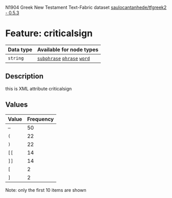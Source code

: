 <p>N1904 Greek New Testament Text-Fabric dataset <a href="https://github.com/saulocantanhede/tfgreek2">saulocantanhede/tfgreek2 - 0.5.3</a></p>

<h1>Feature: criticalsign</h1>

<table>
<thead>
<tr>
  <th>Data type</th>
  <th>Available for node types</th>
</tr>
</thead>
<tbody>
<tr>
  <td><code>string</code></td>
  <td><A HREF="featurebynodetype.md#subphrase"><code>subphrase</code></A> <A HREF="featurebynodetype.md#phrase"><code>phrase</code></A> <A HREF="featurebynodetype.md#word"><code>word</code></A></td>
</tr>
</tbody>
</table>

<h2>Description</h2>

<p>this is XML attribute criticalsign</p>

<h2>Values</h2>

<table>
<thead>
<tr>
  <th>Value</th>
  <th>Frequency</th>
</tr>
</thead>
<tbody>
<tr>
  <td><code>—</code></td>
  <td>50</td>
</tr>
<tr>
  <td><code>(</code></td>
  <td>22</td>
</tr>
<tr>
  <td><code>)</code></td>
  <td>22</td>
</tr>
<tr>
  <td><code>[[</code></td>
  <td>14</td>
</tr>
<tr>
  <td><code>]]</code></td>
  <td>14</td>
</tr>
<tr>
  <td><code>[</code></td>
  <td>2</td>
</tr>
<tr>
  <td><code>]</code></td>
  <td>2</td>
</tr>
</tbody>
</table>

<p>Note: only the first 10 items are shown</p>
